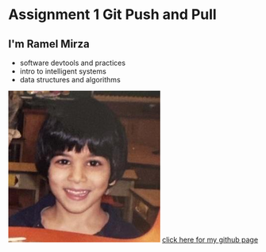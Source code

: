 # Assignment 1 Git Push and Pull
## I'm Ramel Mirza

+ software devtools and practices
+ intro to intelligent systems
+ data structures and algorithms

![image](https://github.com/ramelmirza/a5t1/blob/main/rm.jpg)
[click here for my github page](https://github.com/ramelmirza)

